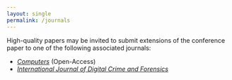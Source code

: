 ```yaml
---
layout: single
permalink: /journals
---
```


High-quality papers may be invited to submit extensions of the conference paper to one of the following associated journals:

- [*Computers*](http://www.mdpi.com/journal/computers) (Open-Access)
- [*International Journal of Digital Crime and Forensics*](https://www.igi-global.com/journal/international-journal-digital-crime-forensics/1112)